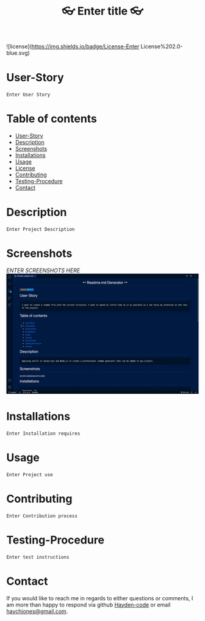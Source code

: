 
  <header align="center"> 
  <h1> 👓 Enter title 👓 </h1> 
  </header>

  ![license](https://img.shields.io/badge/License-Enter License%202.0-blue.svg)
    

  # User-Story
    Enter User Story

  # Table of contents
  * [User-Story](#user-Story)
  * [Description](#Description)
  * [Screenshots](#Screenshots)
  * [Installations](#installations)
  * [Usage](#usage)
  * [License](#license)
  * [Contributing](#Contributing)
  * [Testing-Procedure](#Testing-Procedure)
  * [Contact](#contact)
    

  # Description
    Enter Project Description

  # Screenshots
  *ENTER SCREENSHOTS HERE*
  ![Screenshot of project](./Media/Screenshot.jpeg)

  # Installations
    Enter Installation requires

  # Usage
    Enter Project use

  # Contributing
    Enter Contribution process

  # Testing-Procedure
    Enter test instructions

  # Contact
  If you would like to reach me in regards to either questions or comments, I am more than 
  happy to respond via github [Hayden-code](https://github.com/Hayden-code) or email [haychjones@gmail.com](haychjones@gmail.com).
    